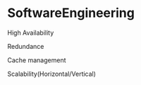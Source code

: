 # SoftwareEngineering
High Availability

Redundance

Cache management

Scalability(Horizontal/Vertical)
